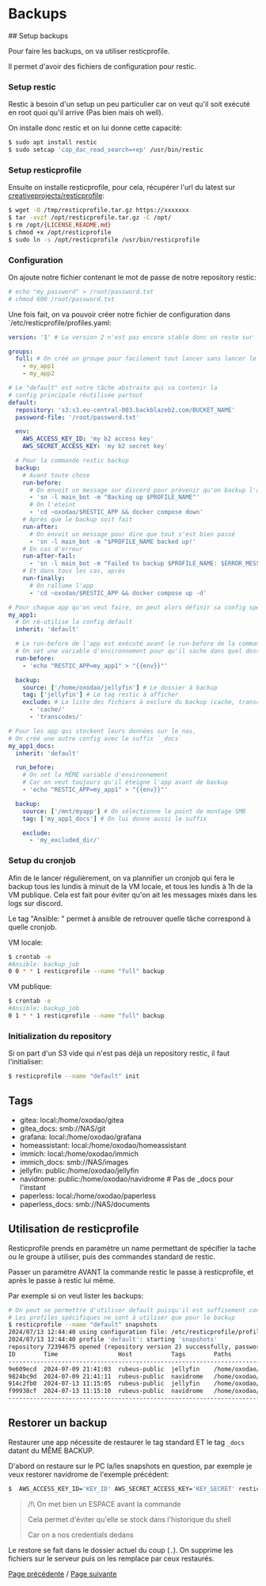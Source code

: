 # Backups

## Setup backups

Pour faire les backups, on va utiliser resticprofile.

Il permet d'avoir des fichiers de configuration pour restic.

### Setup restic

Restic à besoin d'un setup un peu particulier car on veut qu'il soit exécuté en root quoi qu'il arrive (Pas bien mais oh well).

On installe donc restic et on lui donne cette capacité:
```sh
$ sudo apt install restic
$ sudo setcap 'cap_dac_read_search=+ep' /usr/bin/restic
```

### Setup resticprofile

Ensuite on installe resticprofile, pour cela, récupérer l'url du latest sur [creativeprojects/resticprofile](https://github.com/creativeprojects/resticprofile):
```sh
$ wget -O /tmp/resticprofile.tar.gz https://xxxxxxx
$ tar -xvzf /opt/resticprofile.tar.gz -C /opt/
$ rm /opt/{LICENSE,README.md}
$ chmod +x /opt/resticprofile
$ sudo ln -s /opt/resticprofile /usr/bin/resticprofile
```

### Configuration

On ajoute notre fichier contenant le mot de passe de notre repository restic:

```sh
# echo "my_password" > /root/password.txt
# chmod 600 /root/password.txt
```

Une fois fait, on va pouvoir créer notre fichier de configuration dans `/etc/resticprofile/profiles.yaml:
```yaml
version: '1' # La version 2 n'est pas encore stable donc on reste sur la 1

groups:
  full: # On créé un groupe pour facilement tout lancer sans lancer le default qui est "abstrait"
    - my_app1
    - my_app2

# Le "default" est notre tâche abstraite qui va contenir la
# config principale réutilisée partout
default:
  repository: 's3:s3.eu-central-003.backblazeb2.com/BUCKET_NAME'
  password-file: '/root/password.txt'

  env:
    AWS_ACCESS_KEY_ID: 'my b2 access key'
    AWS_SECRET_ACCESS_KEY: 'my b2 secret key'

  # Pour la commande restic backup
  backup:
    # Avant toute chose
    run-before:
      # On envoit un message sur discord pour prévenir qu'on backup l'app
      - 'sn -l main_bot -m "Backing up $PROFILE_NAME"'
      # On l'éteint
      - 'cd ~oxodao/$RESTIC_APP && docker compose down'
    # Après que le backup soit fait
    run-after:
      # On envoit un message pour dire que tout s'est bien passé
      - 'sn -l main_bot -m "$PROFILE_NAME backed up!'
    # En cas d'erreur
    run-after-fail:
      - 'sn -l main_bot -m "Failed to backup $PROFILE_NAME: $ERROR_MESSAGE\n$ERROR_STDERR'
    # Et dans tous les cas, après
    run-finally:
      # On rallume l'app
      - 'cd ~oxodao/$RESTIC_APP && docker compose up -d'

# Pour chaque app qu'on veut faire, on peut alors définir sa config spécifique
my_app1:
  # On ré-utilise la config default
  inherit: 'default'

  # Le run-before de l'app est exécuté avant le run-before de la commande (backup)
  # On set une variable d'environnement pour qu'il sache dans quel dossier ça se passe
  run-before:
    - 'echo "RESTIC_APP=my_app1" > "{{env}}"'

  backup:
    source: ['/home/oxodao/jellyfin'] # Le dossier à backup
    tag: ['jellyfin'] # Le tag restic à afficher
    exclude: # La liste des fichiers à exclure du backup (cache, transcodes, etc...)
      - 'cache/'
      - 'transcodes/'

# Pour les app qui stockent leurs données sur le nas,
# On créé une autre config avec le suffix `_docs`
my_app1_docs:
  inherit: 'default'

  run_before:
    # On set la MÊME variable d'environnement
    # Car on veut toujours qu'il éteigne l'app avant de backup
    - 'echo "RESTIC_APP=my_app1" > "{{env}}"'

  backup:
    source: ['/mnt/myapp'] # On sélectionne le point de montage SMB
    tag: ['my_app1_docs'] # On lui donne aussi le suffix

    exclude:
      - 'my_excluded_dir/'

```

### Setup du cronjob

Afin de le lancer régulièrement, on va plannifier un cronjob qui fera le backup tous les lundis à minuit de la VM locale, et tous les lundis à 1h de la VM publique. Cela est fait pour éviter qu'on ait les messages mixés dans les logs sur discord.

Le tag "Ansible: " permet à ansible de retrouver quelle tâche correspond à quelle cronjob.

VM locale:
```sh
$ crontab -e
#Ansible: backup_job
0 0 * * 1 resticprofile --name "full" backup
```

VM publique:
```sh
$ crontab -e
#Ansible: backup_job
0 1 * * 1 resticprofile --name "full" backup
```

### Initialization du repository

Si on part d'un S3 vide qui n'est pas déjà un repository restic, il faut l'initialiser:
```sh
$ resticprofile --name "default" init
```

## Tags

- gitea: local:/home/oxodao/gitea
- gitea_docs: smb://NAS/git
- grafana: local:/home/oxodao/grafana
- homeassistant: local:/home/oxodao/homeassistant
- immich: local:/home/oxodao/immich
- immich_docs: smb://NAS/images
- jellyfin: public:/home/oxodao/jellyfin
- navidrome: public:/home/oxodao/navidrome # Pas de _docs pour l'instant
- paperless: local:/home/oxodao/paperless
- paperless_docs: smb://NAS/documents

## Utilisation de resticprofile

Resticprofile prends en paramètre un name permettant de spécifier la tache ou le groupe à utiliser, puis des commandes standard de restic.

Passer un paramètre AVANT la commande restic le passe à resticprofile, et après le passe à restic lui même.

Par exemple si on veut lister les backups:
```sh
# On peut se permettre d'utiliser default puisqu'il est suffisement configuré pour cet usage
# Les profiles spécifiques ne sont à utiliser que pour le backup
$ resticprofile --name "default" snapshots
2024/07/13 12:44:40 using configuration file: /etc/resticprofile/profiles.yaml
2024/07/13 12:44:40 profile 'default': starting 'snapshots'
repository 72394675 opened (repository version 2) successfully, password is correct
ID        Time                 Host           Tags        Paths
--------------------------------------------------------------------------------
9e609ecd  2024-07-09 21:41:03  rubeus-public  jellyfin    /home/oxodao/jellyfin
9824bc9d  2024-07-09 21:41:11  rubeus-public  navidrome   /home/oxodao/navidrome
914c2fb0  2024-07-13 11:15:05  rubeus-public  jellyfin    /home/oxodao/jellyfin
f99938cf  2024-07-13 11:15:10  rubeus-public  navidrome   /home/oxodao/navidrome
--------------------------------------------------------------------------------
```

## Restorer un backup

Restaurer une app nécessite de restaurer le tag standard ET le tag `_docs` datant du MÊME BACKUP.

D'abord on restaure sur le PC la/les snapshots en question, par exemple je veux restorer navidrome de l'exemple précédent:
```sh
$  AWS_ACCESS_KEY_ID='KEY_ID' AWS_SECRET_ACCESS_KEY='KEY_SECRET' restic -r s3:s3.eu-central-003.backblazeb2.com/BUCKET_NAME restore f99938cf --target .
```

> /!\ On met bien un ESPACE avant la commande
>
> Cela permet d'éviter qu'elle se stock dans l'historique du shell
>
> Car on a nos credentials dedans

Le restore se fait dans le dossier actuel du coup (`.`). On supprime les fichiers sur le serveur puis on les remplace par ceux restaurés.

[Page précédente](setup_firewall.md) / [Page suivante](setup_add_user_vpn.md)